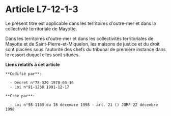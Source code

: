 # Article L7-12-1-3

Le présent titre est applicable dans les territoires d'outre-mer et dans la collectivité territoriale de Mayotte.

Dans les territoires d'outre-mer et dans les collectivités territoriales de Mayotte et de Saint-Pierre-et-Miquelon, les
maisons de justice et du droit sont placées sous l'autorité des chefs du tribunal de première instance dans le ressort duquel
elles sont situées.

**Liens relatifs à cet article**

	**Codifié par**:

	  - Décret n°78-329 1978-03-16
	  - Loi n°91-1258 1991-12-17

	**Créé par**:

	  - Loi n°98-1163 du 18 décembre 1998 - art. 21 () JORF 22 décembre 1998
